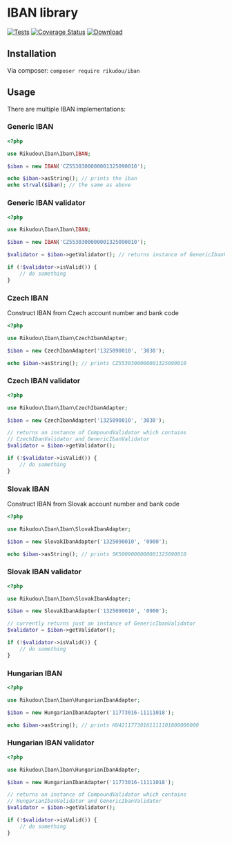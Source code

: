 # IBAN library

[![Tests](https://github.com/RikudouSage/IBAN/actions/workflows/test.yaml/badge.svg)](https://github.com/RikudouSage/IBAN/actions/workflows/test.yaml)
[![Coverage Status](https://img.shields.io/coveralls/github/RikudouSage/IBAN/master.svg)](https://coveralls.io/github/RikudouSage/IBAN?branch=master)
[![Download](https://img.shields.io/packagist/dt/rikudou/iban.svg)](https://packagist.org/packages/rikudou/iban)


## Installation

Via composer: `composer require rikudou/iban`

## Usage

There are multiple IBAN implementations:

### Generic IBAN

```php
<?php

use Rikudou\Iban\Iban\IBAN;

$iban = new IBAN('CZ5530300000001325090010');

echo $iban->asString(); // prints the iban
echo strval($iban); // the same as above

```

### Generic IBAN validator

```php
<?php

use Rikudou\Iban\Iban\IBAN;

$iban = new IBAN('CZ5530300000001325090010');

$validator = $iban->getValidator(); // returns instance of GenericIbanValidator

if (!$validator->isValid()) {
    // do something
}
```

### Czech IBAN

Construct IBAN from Czech account number and bank code

```php
<?php

use Rikudou\Iban\Iban\CzechIbanAdapter;

$iban = new CzechIbanAdapter('1325090010', '3030');

echo $iban->asString(); // prints CZ5530300000001325090010

```

### Czech IBAN validator

```php
<?php

use Rikudou\Iban\Iban\CzechIbanAdapter;

$iban = new CzechIbanAdapter('1325090010', '3030');

// returns an instance of CompoundValidator which contains
// CzechIbanValidator and GenericIbanValidator
$validator = $iban->getValidator();

if (!$validator->isValid()) {
    // do something
}
```

### Slovak IBAN

Construct IBAN from Slovak account number and bank code

```php
<?php

use Rikudou\Iban\Iban\SlovakIbanAdapter;

$iban = new SlovakIbanAdapter('1325090010', '0900');

echo $iban->asString(); // prints SK5009000000001325090010

```

### Slovak IBAN validator

```php
<?php

use Rikudou\Iban\Iban\SlovakIbanAdapter;

$iban = new SlovakIbanAdapter('1325090010', '0900');

// currently returns just an instance of GenericIbanValidator
$validator = $iban->getValidator();

if (!$validator->isValid()) {
    // do something
}
```

### Hungarian IBAN

```php
<?php

use Rikudou\Iban\Iban\HungarianIbanAdapter;

$iban = new HungarianIbanAdapter('11773016-11111018');

echo $iban->asString(); // prints HU42117730161111101800000000
```

### Hungarian IBAN validator

```php
<?php

use Rikudou\Iban\Iban\HungarianIbanAdapter;

$iban = new HungarianIbanAdapter('11773016-11111018');

// returns an instance of CompoundValidator which contains
// HungarianIbanValidator and GenericIbanValidator
$validator = $iban->getValidator();

if (!$validator->isValid()) {
    // do something
}
```
